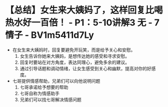# 【总结】女生来大姨妈了，这样回复比喝热水好一百倍！ - P1：5-10讲解3 无 - 7情子 - BV1m5411d7Ly

-   在女生来大姨妈时，回复要避免开玩笑，而是给予关心和安慰。
    1.  女生告诉你她来大姨妈，是想传达她的感受和寻求安慰。
    2.  回复时要站在对方角度，表达同理心，避免多余的建议。
    3.  通过引导话题和调动情绪，让女生感受到关心和幽默，提高对你的好感度。
-   七哥提供情感帮助，兄弟们可以向他说明问题
    1.  七哥承诺给予想要的帮助
    2.  七哥自称为情感助手
    3.  兄弟们可以找七哥解决情感问题